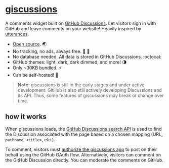 # [giscussions][giscussions]

A comments widget built on [GitHub Discussions][discussions]. Let visitors sign in with GitHub and leave comments on your website! Heavily inspired by [utterances][utterances].

- [Open source][repo]. 🌏
- No tracking, no ads, always free. 📡 🚫
- No database needed. All data is stored in GitHub Discussions. :octocat:
- GitHub themes: light, dark, dark dimmed, and more! 🌗
- Only ~30KB bundled. ⚡
- Can be self-hosted! 🤳

> **Note:**
> giscussions is still in the early stages and under active development. GitHub is also still actively developing Discussions and its API. Thus, some features of giscussions may break or change over time.

## how it works

When giscussions loads, the [GitHub Discussions search API][search-api] is used to find the Discussion associated with the page based on a chosen mapping (URL, `pathname`, `<title>`, etc.).

To comment, visitors must [authorize the giscussions app][authorization] to post on their behalf using the GitHub OAuth flow. Alternatively, visitors can comment on the GitHub Discussion directly. You can moderate the comments on GitHub.

[giscussions]: https://giscussions.vercel.app
[repo]: https://github.com/laymonage/giscussions
[discussions]: https://docs.github.com/en/discussions
[utterances]: https://github.com/utterance/utterances
[search-api]: https://docs.github.com/en/graphql/guides/using-the-graphql-api-for-discussions#search
[authorization]: https://docs.github.com/en/developers/apps/identifying-and-authorizing-users-for-github-apps
